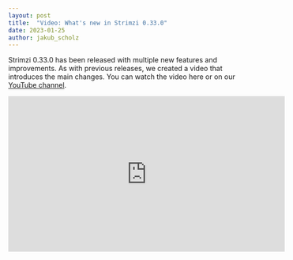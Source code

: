 ```yaml
---
layout: post
title:  "Video: What's new in Strimzi 0.33.0"
date: 2023-01-25
author: jakub_scholz
---
```


Strimzi 0.33.0 has been released with multiple new features and improvements.
As with previous releases, we created a video that introduces the main changes.
You can watch the video here or on our [YouTube channel](https://youtu.be/CclPi4zp7Cs).

<!--more-->

<iframe width="560" height="315" src="https://www.youtube.com/embed/CclPi4zp7Cs" frameborder="0" allow="accelerometer; autoplay; encrypted-media; gyroscope; picture-in-picture" allowfullscreen></iframe>

